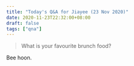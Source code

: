 ```yaml
---
title: "Today's Q&A for Jiayee (23 Nov 2020)"
date: 2020-11-23T22:32:00+08:00
draft: false
tags: ["qna"]
---
```

> What is your favourite brunch food?

Bee hoon.
